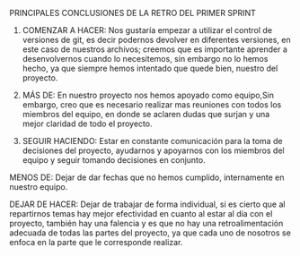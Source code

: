 PRINCIPALES CONCLUSIONES DE LA RETRO DEL PRIMER SPRINT
1. COMENZAR A HACER:
Nos gustaría empezar a utilizar el control de versiones de git, es decir podernos devolver en diferentes versiones, en este caso de nuestros archivos; creemos que es importante aprender a desenvolvernos cuando lo necesitemos, sin embargo no lo hemos hecho, ya que siempre hemos intentado que quede bien, nuestro del proyecto.

2. MÁS DE:
En nuestro proyecto nos hemos apoyado como equipo,Sin embargo, creo que es necesario realizar mas reuniones con todos los miembros del equipo, en donde se aclaren dudas que surjan y una mejor claridad de todo el proyecto.

3. SEGUIR HACIENDO:
Estar en constante comunicación para la toma de decisiones del proyecto, ayudarnos y apoyarnos con los miembros del equipo y seguir tomando decisiones en conjunto.

MENOS DE:
Dejar de dar fechas que no hemos cumplido, internamente en nuestro equipo.

DEJAR DE HACER:
Dejar de trabajar de forma individual, si es cierto que al repartirnos temas hay mejor efectividad en cuanto al estar al día con el proyecto, también hay una falencia y es que no hay una retroalimentación adecuada de todas las partes del proyecto, ya que cada uno de nosotros se enfoca en la parte que le corresponde realizar.
